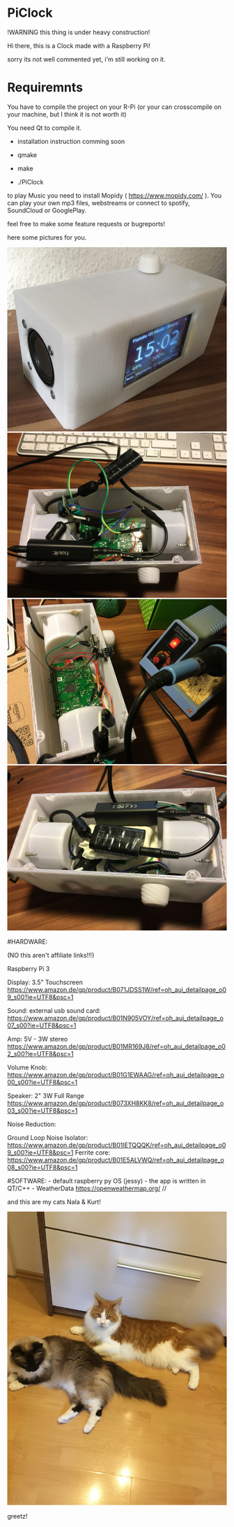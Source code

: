 # PiClock

!WARNING this thing is under heavy construction!

Hi there,
this is a Clock made with a Raspberry Pi!

sorry its not well commented yet, i'm still working on it.

# Requiremnts 

You have to compile the project on your R-Pi (or your can crosscompile on your machine, 
but I think it is not worth it)

You need Qt to compile it.

- installation instruction comming soon

- qmake 
- make
- ./PiClock

to play Music you need to install Mopidy ( https://www.mopidy.com/ ). You can play your own mp3 files, webstreams or connect to spotify, SoundCloud or GooglePlay.

feel free to make some feature requests or bugreports!

here some pictures for you.

![Screenshot](PiClock.png)
![Screenshot](PICS/1.jpg)
![Screenshot](PICS/2.jpg)
![Screenshot](PICS/3.jpg)



#HARDWARE:

(NO this aren't affiliate links!!!)

Raspberry Pi 3

Display: 3.5" Touchscreen https://www.amazon.de/gp/product/B071JDSS1W/ref=oh_aui_detailpage_o09_s00?ie=UTF8&psc=1

Sound: external usb sound card: https://www.amazon.de/gp/product/B01N905VOY/ref=oh_aui_detailpage_o07_s00?ie=UTF8&psc=1

Amp: 5V - 3W stereo https://www.amazon.de/gp/product/B01MR169J8/ref=oh_aui_detailpage_o02_s00?ie=UTF8&psc=1

Volume Knob: https://www.amazon.de/gp/product/B01G1EWAAG/ref=oh_aui_detailpage_o00_s00?ie=UTF8&psc=1

Speaker: 2" 3W Full Range https://www.amazon.de/gp/product/B073XH8KK8/ref=oh_aui_detailpage_o03_s00?ie=UTF8&psc=1

Noise Reduction: 

Ground Loop Noise Isolator: https://www.amazon.de/gp/product/B01IETQQQK/ref=oh_aui_detailpage_o09_s00?ie=UTF8&psc=1
Ferrite core: https://www.amazon.de/gp/product/B01E5ALVWQ/ref=oh_aui_detailpage_o08_s00?ie=UTF8&psc=1

#SOFTWARE: - default raspberry py OS (jessy) - the app is written in QT/C++ - WeatherData https://openweathermap.org/
//

and this are my cats Nala & Kurt!

![Screenshot](kurt_nala.jpg)

greetz!

